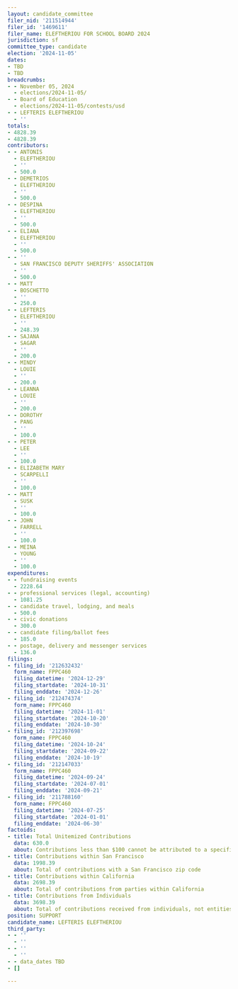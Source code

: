 ```yaml
---
layout: candidate_committee
filer_nid: '211514944'
filer_id: '1469611'
filer_name: ELEFTHERIOU FOR SCHOOL BOARD 2024
jurisdiction: sf
committee_type: candidate
election: '2024-11-05'
dates:
- TBD
- TBD
breadcrumbs:
- - November 05, 2024
  - elections/2024-11-05/
- - Board of Education
  - elections/2024-11-05/contests/usd
- - LEFTERIS ELEFTHERIOU
  - ''
totals:
- 4828.39
- 4828.39
contributors:
- - ANTONIS
  - ELEFTHERIOU
  - ''
  - 500.0
- - DEMETRIOS
  - ELEFTHERIOU
  - ''
  - 500.0
- - DESPINA
  - ELEFTHERIOU
  - ''
  - 500.0
- - ELIANA
  - ELEFTHERIOU
  - ''
  - 500.0
- - ''
  - SAN FRANCISCO DEPUTY SHERIFFS' ASSOCIATION
  - ''
  - 500.0
- - MATT
  - BOSCHETTO
  - ''
  - 250.0
- - LEFTERIS
  - ELEFTHERIOU
  - ''
  - 248.39
- - SAJANA
  - SAGAR
  - ''
  - 200.0
- - MINDY
  - LOUIE
  - ''
  - 200.0
- - LEANNA
  - LOUIE
  - ''
  - 200.0
- - DOROTHY
  - PANG
  - ''
  - 100.0
- - PETER
  - LEE
  - ''
  - 100.0
- - ELIZABETH MARY
  - SCARPELLI
  - ''
  - 100.0
- - MATT
  - SUSK
  - ''
  - 100.0
- - JOHN
  - FARRELL
  - ''
  - 100.0
- - MEINA
  - YOUNG
  - ''
  - 100.0
expenditures:
- - fundraising events
  - 2228.64
- - professional services (legal, accounting)
  - 1081.25
- - candidate travel, lodging, and meals
  - 500.0
- - civic donations
  - 300.0
- - candidate filing/ballot fees
  - 185.0
- - postage, delivery and messenger services
  - 136.0
filings:
- filing_id: '212632432'
  form_name: FPPC460
  filing_datetime: '2024-12-29'
  filing_startdate: '2024-10-31'
  filing_enddate: '2024-12-26'
- filing_id: '212474374'
  form_name: FPPC460
  filing_datetime: '2024-11-01'
  filing_startdate: '2024-10-20'
  filing_enddate: '2024-10-30'
- filing_id: '212397698'
  form_name: FPPC460
  filing_datetime: '2024-10-24'
  filing_startdate: '2024-09-22'
  filing_enddate: '2024-10-19'
- filing_id: '212147033'
  form_name: FPPC460
  filing_datetime: '2024-09-24'
  filing_startdate: '2024-07-01'
  filing_enddate: '2024-09-21'
- filing_id: '211788160'
  form_name: FPPC460
  filing_datetime: '2024-07-25'
  filing_startdate: '2024-01-01'
  filing_enddate: '2024-06-30'
factoids:
- title: Total Unitemized Contributions
  data: 630.0
  about: Contributions less than $100 cannot be attributed to a specific individual
- title: Contributions within San Francisco
  data: 1998.39
  about: Total of contributions with a San Francisco zip code
- title: Contributions within California
  data: 2698.39
  about: Total of contributions from parties within California
- title: Contributions from Individuals
  data: 3698.39
  about: Total of contributions received from individuals, not entities
position: SUPPORT
candidate_name: LEFTERIS ELEFTHERIOU
third_party:
- - ''
  - ''
- - ''
  - ''
- - data_dates TBD
- []

---
```


